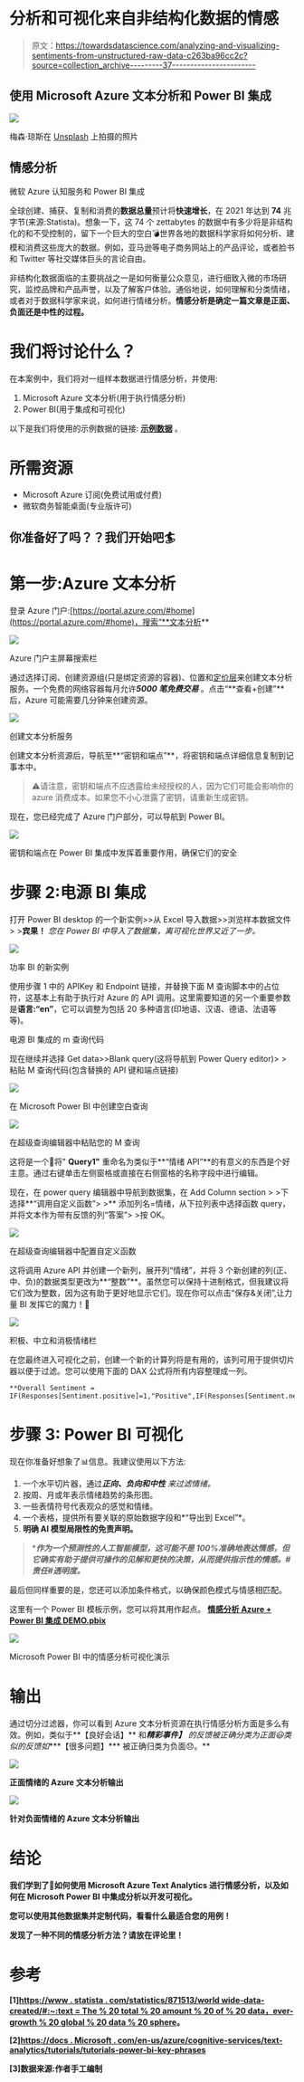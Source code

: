# 分析和可视化来自非结构化数据的情感

> 原文：<https://towardsdatascience.com/analyzing-and-visualizing-sentiments-from-unstructured-raw-data-c263ba96cc2c?source=collection_archive---------37----------------------->

## 使用 Microsoft Azure 文本分析和 Power BI 集成

![](img/da095fe40c7d912e192978aad8165869.png)

梅森·琼斯在 [Unsplash](https://unsplash.com?utm_source=medium&utm_medium=referral) 上拍摄的照片

## 情感分析

微软 Azure 认知服务和 Power BI 集成

全球创建、捕获、复制和消费的**数据总量**预计将**快速增长**，在 2021 年达到 **74** 兆字节(来源:Statista)。想象一下，这 74 个 zettabytes 的数据中有多少将是非结构化的和不受控制的，留下一个巨大的空白💣世界各地的数据科学家将如何分析、建模和消费这些庞大的数据。例如，亚马逊等电子商务网站上的产品评论，或者脸书和 Twitter 等社交媒体巨头的言论自由。

非结构化数据面临的主要挑战之一是如何衡量公众意见，进行细致入微的市场研究，监控品牌和产品声誉，以及了解客户体验。通俗地说，如何理解和分类情绪，或者对于数据科学家来说，如何进行情绪分析。**情感分析是确定一篇文章是正面、负面还是中性的过程。**

# 我们将讨论什么？

在本案例中，我们将对一组样本数据进行情感分析，并使用:

1.  Microsoft Azure 文本分析(用于执行情感分析)
2.  Power BI(用于集成和可视化)

以下是我们将使用的示例数据的链接: [**示例数据**](https://github.com/jayantkodwani/AI-Text-Analytics/blob/main/Sentiment%20Analysis%20using%20Azure%20Text%20Analytics%20%26%20Power%20BI/Sample%20Data%20for%20Sentiment%20Analysis.xlsx) 。

# **所需资源**

*   Microsoft Azure 订阅(免费试用或付费)
*   微软商务智能桌面(专业版许可)

## 你准备好了吗？？我们开始吧🏄

# **第一步:Azure 文本分析**

登录 Azure 门户:[https://portal.azure.com/#home](https://portal.azure.com/#home)，搜索“**文本分析**

![](img/5085d8f9506f9be98dc69f1dbf342b48.png)

Azure 门户主屏幕搜索栏

通过选择订阅、创建资源组(只是绑定资源的容器)、位置和[定价层](https://azure.microsoft.com/en-us/pricing/details/cognitive-services/text-analytics/)来创建文本分析服务。一个免费的网络容器每月允许***5000 笔免费交易*** 。点击“**查看+创建”**后，Azure 可能需要几分钟来创建资源。

![](img/9b2fc1fe7d39fcb98acd18f0fe04e679.png)

创建文本分析服务

创建文本分析资源后，导航至**“密钥和端点”**，将密钥和端点详细信息复制到记事本中。

> ⚠️请注意，密钥和端点不应透露给未经授权的人，因为它们可能会影响你的 azure 消费成本。如果您不小心泄露了密钥，请重新生成密钥。

现在，您已经完成了 Azure 门户部分，可以导航到 Power BI。

![](img/11adccd82326a038425f644a269d6089.png)

密钥和端点在 Power BI 集成中发挥着重要作用，确保它们的安全

# 步骤 2:电源 BI 集成

打开 Power BI desktop 的一个新实例>>从 Excel 导入数据>>浏览样本数据文件> >**宾果！** *您在 Power BI 中导入了数据集，离可视化世界又近了一步。*

![](img/a345b495c7eba1cc4ae49fbf35f4dcab.png)

功率 BI 的新实例

使用步骤 1 中的 APIKey 和 Endpoint 链接，并替换下面 M 查询脚本中的占位符，这基本上有助于执行对 Azure 的 API 调用。这里需要知道的另一个重要参数是**语言:“en”**，它可以调整为包括 20 多种语言(印地语、汉语、德语、法语等等)。

电源 BI 集成的 m 查询代码

现在继续并选择 Get data>>Blank query(这将导航到 Power Query editor)> >粘贴 M 查询代码(包含替换的 API 键和端点链接)

![](img/46cf2ea2007b176186058e77034e89ed.png)

在 Microsoft Power BI 中创建空白查询

![](img/6772c8c6c5bcbb96f9d2176db15ed297.png)

在超级查询编辑器中粘贴您的 M 查询

这将是一个🔦将" **Query1"** 重命名为类似于**“情绪 API”**的有意义的东西是个好主意。通过右键单击左侧窗格或直接在右侧窗格的名称字段中进行编辑。

现在，在 power query 编辑器中导航到数据集，在 Add Column section > >下选择**“调用自定义函数”> >** 添加列名=情绪，从下拉列表中选择函数 query，并将文本作为带有反馈的列“答案”> >按 OK。

![](img/a446e03dfacfbdb320092c335efa0cd6.png)

在超级查询编辑器中配置自定义函数

这将调用 Azure API 并创建一个新列，展开列“情绪”，并将 3 个新创建的列(正、中、负)的数据类型更改为**“整数”**。虽然您可以保持十进制格式，但我建议将它们改为整数，因为这有助于更好地显示它们。现在你可以点击“保存&关闭”,让力量 BI 发挥它的魔力！🎉

![](img/deb9adb3eaa1a06021bf2bc1ae9c9077.png)

积极、中立和消极情绪栏

在您最终进入可视化之前，创建一个新的计算列将是有用的，该列可用于提供切片器以便于过滤。您可以使用下面的 DAX 公式将所有内容整理成一列。

```
**Overall Sentiment = IF(Responses[Sentiment.positive]=1,"Positive",IF(Responses[Sentiment.neutral]=1,"Neutral",IF(Responses[Sentiment.negative]=1,"Negative","NA")))**
```

# 步骤 3: Power BI 可视化

现在你准备好想象了📊信息。我建议使用以下方法:

1.  一个水平切片器，通过***正向、负向和中性*** *来过滤情绪。*
2.  按周、月或年表示情绪趋势的条形图。
3.  一些表情符号代表观众的感觉和情绪。
4.  一个表格，提供所有要关联的原始数据字段和*“导出到 Excel”*。
5.  **明确 AI 模型局限性的免责声明。**

> ****作为一个预测性的人工智能模型，这可能不是 100%准确地表达情感，但它确实有助于提供可操作的见解和更快的决策，从而提供指示性的情感。#责任#透明度。***

最后但同样重要的是，您还可以添加条件格式，以确保颜色模式与情感相匹配。

这里有一个 Power BI 模板示例，您可以将其用作起点。 [**情感分析 Azure + Power BI 集成 DEMO.pbix**](https://github.com/jayantkodwani/AI-Text-Analytics/blob/main/Sentiment%20Analysis%20using%20Azure%20Text%20Analytics%20%26%20Power%20BI/Sentiment%20Analytics%20Azure%20%2B%20Power%20BI%20Integration%20DEMO.pbix)

![](img/807a910964c5663644db021dd19a88b4.png)

Microsoft Power BI 中的情感分析可视化演示

# 输出

通过切分过滤器，你可以看到 Azure 文本分析资源在执行情感分析方面是多么有效。例如，类似于**【良好会话】** 和****精彩事件】*** 的反馈被正确分类为正面😃类似的反馈如****【很多问题】*** 被正确归类为负面😞。**

**![](img/3170c78a28520ab085e4e0526b4324e3.png)**

**正面情绪的 Azure 文本分析输出**

**![](img/487cde8c26592cbc8e6bc3fbdc821d89.png)**

**针对负面情绪的 Azure 文本分析输出**

# **结论**

**我们学到了📘如何使用 Microsoft Azure Text Analytics 进行情感分析，以及如何在 Microsoft Power BI 中集成分析以开发可视化。**

**您可以使用其他数据集并定制代码，看看什么最适合您的用例！**

**发现了一种不同的情感分析方法？请放在评论里！**

# **参考**

**[1][https://www . statista . com/statistics/871513/world wide-data-created/#:~:text = The % 20 total % 20 amount % 20 of % 20 data，ever-growth % 20 global % 20 data % 20 sphere](https://www.statista.com/statistics/871513/worldwide-data-created/#:~:text=The%20total%20amount%20of%20data,ever-growing%20global%20data%20sphere)。**

**[2][https://docs . Microsoft . com/en-us/azure/cognitive-services/text-analytics/tutorials/tutorials-power-bi-key-phrases](https://docs.microsoft.com/en-us/azure/cognitive-services/text-analytics/tutorials/tutorial-power-bi-key-phrases)**

**[3]数据来源:作者手工编制**